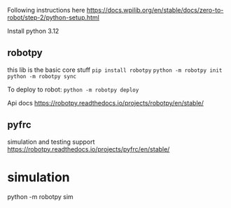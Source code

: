 Following instructions here
https://docs.wpilib.org/en/stable/docs/zero-to-robot/step-2/python-setup.html

Install python 3.12

## robotpy
this lib is the basic core stuff
`pip install robotpy`
`python -m robotpy init`
`python -m robotpy sync`

To deploy to robot:
`python -m robotpy deploy`

Api docs
https://robotpy.readthedocs.io/projects/robotpy/en/stable/


## pyfrc
simulation and testing support
https://robotpy.readthedocs.io/projects/pyfrc/en/stable/

# simulation
python -m robotpy sim